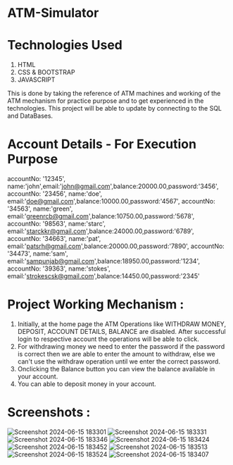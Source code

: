 # ATM-Simulator

# Technologies Used
1) HTML
2) CSS & BOOTSTRAP
3) JAVASCRIPT

This is done by taking the reference of ATM machines and working of the ATM mechanism for practice purpose and to get experienced in the technologies.
This project will be able to update by connecting to the SQL and DataBases.

# Account Details - For Execution Purpose

accountNo: '12345', name:'john',email:'john@gmail.com',balance:20000.00,password:'3456',
accountNo: '23456', name:'doe', email:'doe@gmail.com',balance:10000.00,password:'4567',
accountNo: '34563', name:'green', email:'greenrcb@gmail.com',balance:10750.00,password:'5678',
accountNo: '98563', name:'starc', email:'starckkr@gmail.com',balance:24000.00,password:'6789',
accountNo: '34663', name:'pat', email:'patsrh@gmail.com',balance:20000.00,password:'7890',
accountNo: '34473', name:'sam', email:'sampunjab@gmail.com',balance:18950.00,password:'1234',
accountNo: '39363', name:'stokes', email:'strokescsk@gmail.com',balance:14450.00,password:'2345'

# Project Working Mechanism :
1) Initially, at the home page the ATM Operations like WITHDRAW MONEY, DEPOSIT, ACCOUNT DETAILS, BALANCE are disabled. After successful login to respective account the operations will be able to click.
2) For withdrawing money we need to enter the password if the password is correct then we are able to enter the amount to withdraw, else we can't use the withdraw operation until we enter the correct password.
3) Onclicking the Balance button you can view the balance available in your account.
4) You can able to deposit money in your account. 


# Screenshots :

![Screenshot 2024-06-15 183301](https://github.com/BIJJAMRAMASAIMAHESWARAREDDY/ATM-Simulator/assets/111236831/0d8c9625-4977-4185-b017-b36dc67f6fcd)
![Screenshot 2024-06-15 183331](https://github.com/BIJJAMRAMASAIMAHESWARAREDDY/ATM-Simulator/assets/111236831/651329bd-1a26-46ff-a601-eac0c26a487c)
![Screenshot 2024-06-15 183346](https://github.com/BIJJAMRAMASAIMAHESWARAREDDY/ATM-Simulator/assets/111236831/fc82364e-3ce8-4629-99a3-971a16e55b93)
![Screenshot 2024-06-15 183424](https://github.com/BIJJAMRAMASAIMAHESWARAREDDY/ATM-Simulator/assets/111236831/150a4241-dc82-43ab-bc24-414f118c828e)
![Screenshot 2024-06-15 183452](https://github.com/BIJJAMRAMASAIMAHESWARAREDDY/ATM-Simulator/assets/111236831/1c9a1935-a507-4d5f-9106-93602d09bc57)
![Screenshot 2024-06-15 183513](https://github.com/BIJJAMRAMASAIMAHESWARAREDDY/ATM-Simulator/assets/111236831/dca6573e-a752-4427-95f7-0e77abb9ee42)
![Screenshot 2024-06-15 183524](https://github.com/BIJJAMRAMASAIMAHESWARAREDDY/ATM-Simulator/assets/111236831/88f873af-2c75-472a-86bb-60b410e435a0)
![Screenshot 2024-06-15 183407](https://github.com/BIJJAMRAMASAIMAHESWARAREDDY/ATM-Simulator/assets/111236831/61eac251-cf7c-4ae0-9a21-07a7d9553583)




